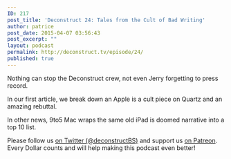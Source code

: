 ```yaml
---
ID: 217
post_title: 'Deconstruct 24: Tales from the Cult of Bad Writing'
author: patrice
post_date: 2015-04-07 03:56:43
post_excerpt: ""
layout: podcast
permalink: http://deconstruct.tv/episode/24/
published: true
---
```

<p>Nothing can stop the Deconstruct crew, not even Jerry forgetting to press record.</p>
<p>In our first article, we break down an Apple is a cult piece on Quartz and an amazing rebuttal.</p>
<p>In other news, 9to5 Mac wraps the same old iPad is doomed narrative into a top 10 list.</p>
<p>Please follow us <a href="http://twitter.com/deconstructBS">on Twitter (@deconstructBS)</a> and support us <a href="http://patreon.com/deconstruct">on Patreon</a>. Every Dollar counts and will help making this podcast even better!
</p>